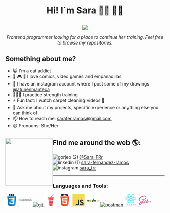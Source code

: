 # <p align="center" >Hi! I´m Sara 👋🏻 👩‍💻 </p>

<p align= "center">
<img align= "center" src="https://user-images.githubusercontent.com/64798006/171342628-448665da-ddc6-4846-b5f6-a9aefe17f9e2.gif" >
</p>

*<p align="center" >Frontend programmer looking for a place to continue her training. 
Feel free to browse my repositories.</p>*

## Something about me?
- :smiley_cat: I'm a cat addict 
- :book: :video_game: 🥟 I love comics, video games and empanadillas
- 🎨 I have an instagram account where I post some of my drawings [@atunenmanteca](https://www.instagram.com/atunenmanteca/)
- 🏋🏼‍♀️ I practice strength training 
- ⚡ Fun fact: I watch carpet cleaning videos 🤫
- 💬 Ask me about my projects, specific experience or anything else you can think of
- 📫 How to reach me: sarafer.ramos@gmail.com
- 😄 Pronouns: She/Her

  

## Find me around the web 🌎: <img align="left" width="150" height="150" src="https://user-images.githubusercontent.com/64798006/171353046-03eeca1b-9560-4dbe-9947-8a958d6d6477.png"></a>
 ![gorjeo (2)](https://user-images.githubusercontent.com/64798006/171356793-976615e3-437b-4cfa-8751-c1da0456c46a.png) [@Sara_FRr](https://twitter.com/Sara_FRr)
 <br>
 ![linkedin (1)](https://user-images.githubusercontent.com/64798006/171357346-1ede15b1-2837-4a3b-ab8f-978a5baf369c.png) [sara-fernandez-ramos](https://www.linkedin.com/in/sara-fernandez-ramos/)
 <br>
 ![instagram](https://user-images.githubusercontent.com/64798006/171358204-5e8da500-d071-4069-83bd-4168baae0147.png) [sara_frr](https://www.instagram.com/sara_frr/)
   
   
 <hr>
   
   
<h3 align="left">Languages and Tools:</h3>
<p align="left"> <a href="https://www.w3schools.com/css/" target="_blank" rel="noreferrer"> <img src="https://raw.githubusercontent.com/devicons/devicon/master/icons/css3/css3-original-wordmark.svg" alt="css3" width="40" height="40"/> </a> <a href="https://expressjs.com" target="_blank" rel="noreferrer"> <img src="https://raw.githubusercontent.com/devicons/devicon/master/icons/express/express-original-wordmark.svg" alt="express" width="40" height="40"/> </a> <a href="https://git-scm.com/" target="_blank" rel="noreferrer"> <img src="https://www.vectorlogo.zone/logos/git-scm/git-scm-icon.svg" alt="git" width="40" height="40"/> </a> <a href="https://gulpjs.com" target="_blank" rel="noreferrer"> <img src="https://raw.githubusercontent.com/devicons/devicon/master/icons/gulp/gulp-plain.svg" alt="gulp" width="40" height="40"/> </a> <a href="https://www.w3.org/html/" target="_blank" rel="noreferrer"> <img src="https://raw.githubusercontent.com/devicons/devicon/master/icons/html5/html5-original-wordmark.svg" alt="html5" width="40" height="40"/> </a> <a href="https://developer.mozilla.org/en-US/docs/Web/JavaScript" target="_blank" rel="noreferrer"> <img src="https://raw.githubusercontent.com/devicons/devicon/master/icons/javascript/javascript-original.svg" alt="javascript" width="40" height="40"/> </a> <a href="https://nodejs.org" target="_blank" rel="noreferrer"> <img src="https://raw.githubusercontent.com/devicons/devicon/master/icons/nodejs/nodejs-original-wordmark.svg" alt="nodejs" width="40" height="40"/> </a> <a href="https://postman.com" target="_blank" rel="noreferrer"> <img src="https://www.vectorlogo.zone/logos/getpostman/getpostman-icon.svg" alt="postman" width="40" height="40"/> </a> <a href="https://reactjs.org/" target="_blank" rel="noreferrer"> <img src="https://raw.githubusercontent.com/devicons/devicon/master/icons/react/react-original-wordmark.svg" alt="react" width="40" height="40"/> </a> <a href="https://sass-lang.com" target="_blank" rel="noreferrer"> <img src="https://raw.githubusercontent.com/devicons/devicon/master/icons/sass/sass-original.svg" alt="sass" width="40" height="40"/> </a> </p>



